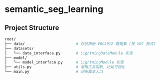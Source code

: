 # semantic_seg_learning

## Project Structure

```bash
root/
├── data/                       # 存放原始 VOC2012 数据集 (按 VOC 格式)
├── datasets/
│   └── data_interface.py       # LightningDataModule 实现
├── model/
│   └── model_interface.py      # LightningModule 实现
├── utils.py                    # 常用工具函数，比如可视化
└── main.py                     # 训练脚本入口
```